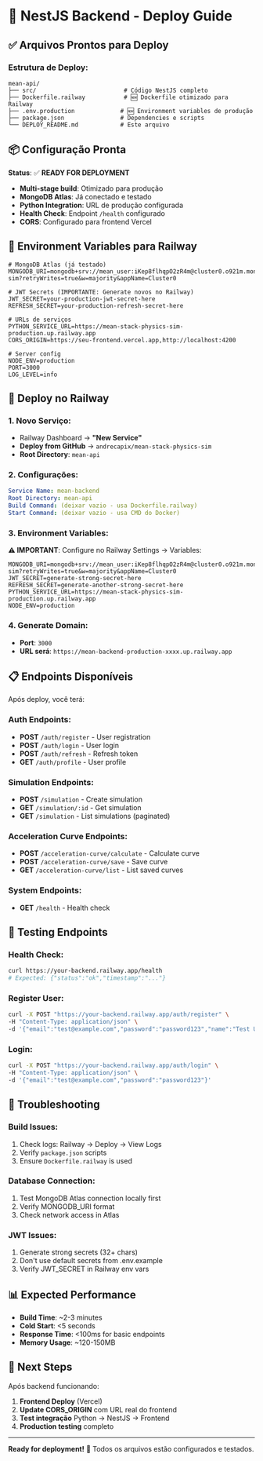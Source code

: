 # 🚀 NestJS Backend - Deploy Guide

## ✅ Arquivos Prontos para Deploy

### Estrutura de Deploy:
```
mean-api/
├── src/                         # Código NestJS completo
├── Dockerfile.railway           # 🆕 Dockerfile otimizado para Railway
├── .env.production             # 🆕 Environment variables de produção
├── package.json                # Dependencies e scripts
└── DEPLOY_README.md            # Este arquivo
```

## 📦 Configuração Pronta

**Status**: ✅ **READY FOR DEPLOYMENT**
- **Multi-stage build**: Otimizado para produção
- **MongoDB Atlas**: Já conectado e testado
- **Python Integration**: URL de produção configurada
- **Health Check**: Endpoint `/health` configurado
- **CORS**: Configurado para frontend Vercel

## 🔑 **Environment Variables para Railway**

```env
# MongoDB Atlas (já testado)
MONGODB_URI=mongodb+srv://mean_user:iKep8flhqpO2zR4m@cluster0.o921m.mongodb.net/rail-sim?retryWrites=true&w=majority&appName=Cluster0

# JWT Secrets (IMPORTANTE: Generate novos no Railway)
JWT_SECRET=your-production-jwt-secret-here
REFRESH_SECRET=your-production-refresh-secret-here

# URLs de serviços
PYTHON_SERVICE_URL=https://mean-stack-physics-sim-production.up.railway.app
CORS_ORIGIN=https://seu-frontend.vercel.app,http://localhost:4200

# Server config
NODE_ENV=production
PORT=3000
LOG_LEVEL=info
```

## 🚀 Deploy no Railway

### 1. Novo Serviço:
- Railway Dashboard → **"New Service"**
- **Deploy from GitHub** → `andrecapix/mean-stack-physics-sim`
- **Root Directory**: `mean-api`

### 2. Configurações:
```yaml
Service Name: mean-backend
Root Directory: mean-api
Build Command: (deixar vazio - usa Dockerfile.railway)
Start Command: (deixar vazio - usa CMD do Docker)
```

### 3. Environment Variables:
**⚠️ IMPORTANT**: Configure no Railway Settings → Variables:
```env
MONGODB_URI=mongodb+srv://mean_user:iKep8flhqpO2zR4m@cluster0.o921m.mongodb.net/rail-sim?retryWrites=true&w=majority&appName=Cluster0
JWT_SECRET=generate-strong-secret-here
REFRESH_SECRET=generate-another-strong-secret-here
PYTHON_SERVICE_URL=https://mean-stack-physics-sim-production.up.railway.app
NODE_ENV=production
```

### 4. Generate Domain:
- **Port**: `3000`
- **URL será**: `https://mean-backend-production-xxxx.up.railway.app`

## 📋 **Endpoints Disponíveis**

Após deploy, você terá:

### **Auth Endpoints:**
- **POST** `/auth/register` - User registration
- **POST** `/auth/login` - User login
- **POST** `/auth/refresh` - Refresh token
- **GET** `/auth/profile` - User profile

### **Simulation Endpoints:**
- **POST** `/simulation` - Create simulation
- **GET** `/simulation/:id` - Get simulation
- **GET** `/simulation` - List simulations (paginated)

### **Acceleration Curve Endpoints:**
- **POST** `/acceleration-curve/calculate` - Calculate curve
- **POST** `/acceleration-curve/save` - Save curve
- **GET** `/acceleration-curve/list` - List saved curves

### **System Endpoints:**
- **GET** `/health` - Health check

## 🧪 **Testing Endpoints**

### Health Check:
```bash
curl https://your-backend.railway.app/health
# Expected: {"status":"ok","timestamp":"..."}
```

### Register User:
```bash
curl -X POST "https://your-backend.railway.app/auth/register" \
-H "Content-Type: application/json" \
-d '{"email":"test@example.com","password":"password123","name":"Test User"}'
```

### Login:
```bash
curl -X POST "https://your-backend.railway.app/auth/login" \
-H "Content-Type: application/json" \
-d '{"email":"test@example.com","password":"password123"}'
```

## 🔧 **Troubleshooting**

### Build Issues:
1. Check logs: Railway → Deploy → View Logs
2. Verify `package.json` scripts
3. Ensure `Dockerfile.railway` is used

### Database Connection:
1. Test MongoDB Atlas connection locally first
2. Verify MONGODB_URI format
3. Check network access in Atlas

### JWT Issues:
1. Generate strong secrets (32+ chars)
2. Don't use default secrets from .env.example
3. Verify JWT_SECRET in Railway env vars

## 📊 **Expected Performance**

- **Build Time**: ~2-3 minutes
- **Cold Start**: <5 seconds
- **Response Time**: <100ms for basic endpoints
- **Memory Usage**: ~120-150MB

## 🎯 **Next Steps**

Após backend funcionando:
1. **Frontend Deploy** (Vercel)
2. **Update CORS_ORIGIN** com URL real do frontend
3. **Test integração** Python → NestJS → Frontend
4. **Production testing** completo

---

**Ready for deployment!** 🚀
Todos os arquivos estão configurados e testados.